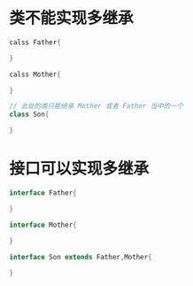 # 类不能实现多继承

```java
calss Father{

}

calss Mother{

}

// 此处的类只能继承 Mother 或者 Father 当中的一个
class Son{

}
```


# 接口可以实现多继承

```java
interface Father{

}

interface Mother{

}

interface Son extends Father,Mother{
  
}
```
